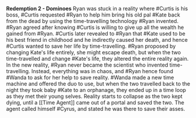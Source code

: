 **Redemption 2 - Dominoes**
Ryan was stuck in a reality where #Curtis is his boss, #Curtis requested #Ryan to help him bring his old pal #Kate back from the dead by using the time-travelling technology #Ryan invented. #Ryan agreed after knowing #Curtis is willing to give up all the wealth he gained from #Ryan. #Curtis later revealed to #Ryan that #Kate used to be his best friend in childhood and he indirectly caused her death, and hence #Curtis wanted to save her life by time-travelling. #Ryan proposed by changing Kate's life entirely, she might escape death, but when the two time-travelled and change #Kate's life, they altered the entire reality again. In the new reality, #Ryan never became the scientist who invented time-travelling. Instead, everything was in chaos, and #Ryan hence found #Wanda to ask for her help to save reality. #Wanda made a new time machine and offered the duo to use, but when the two travelled back to the night they took baby #Kate to an orphanage, they ended up in a time loop as they met their young selves. Reality starts to collapse as the two kept dying, until a [[Time Agent]] came out of a portal and saved the two. The agent called himself #Cyrus, and stated he was there to save their asses.